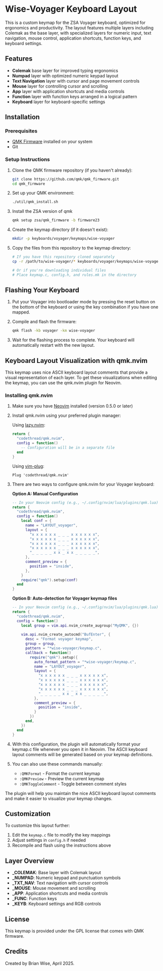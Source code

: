 # Wise-Voyager Keyboard Layout

This is a custom keymap for the ZSA Voyager keyboard, optimized for ergonomics and productivity. The layout features multiple layers including Colemak as the base layer, with specialized layers for numeric input, text navigation, mouse control, application shortcuts, function keys, and keyboard settings.

## Features

- **Colemak** base layer for improved typing ergonomics
- **Numpad** layer with optimized numeric keypad layout
- **Text Navigation** layer with cursor and page movement controls
- **Mouse** layer for controlling cursor and scrolling
- **App** layer with application shortcuts and media controls
- **Function** layer with function keys arranged in a logical pattern
- **Keyboard** layer for keyboard-specific settings

## Installation

### Prerequisites

- [QMK Firmware](https://docs.qmk.fm/#/newbs_getting_started) installed on your system
- Git

### Setup Instructions

1. Clone the QMK firmware repository (if you haven't already):
   ```bash
   git clone https://github.com/qmk/qmk_firmware.git
   cd qmk_firmware
   ```

2. Set up your QMK environment:
   ```bash
   ./util/qmk_install.sh
   ```

3. Install the ZSA version of qmk
   ```bash
   qmk setup zsa/qmk_firmware -b firmware23
   ```

4. Create the keymap directory (if it doesn't exist):
   ```bash
   mkdir -p keyboards/voyager/keymaps/wise-voyager
   ```

5. Copy the files from this repository to the keymap directory:
   ```bash
   # If you have this repository cloned separately
   cp -r /path/to/wise-voyager/* keyboards/voyager/keymaps/wise-voyager/
   
   # Or if you're downloading individual files
   # Place keymap.c, config.h, and rules.mk in the directory
   ```

## Flashing Your Keyboard

1. Put your Voyager into bootloader mode by pressing the reset button on the bottom of the keyboard or using the key combination if you have one mapped.

2. Compile and flash the firmware:
   ```bash
   qmk flash -kb voyager -km wise-voyager
   ```

3. Wait for the flashing process to complete. Your keyboard will automatically restart with the new layout.

## Keyboard Layout Visualization with qmk.nvim

This keymap uses nice ASCII keyboard layout comments that provide a visual representation of each layer. To get these visualizations when editing the keymap, you can use the qmk.nvim plugin for Neovim.

### Installing qmk.nvim

1. Make sure you have [Neovim](https://neovim.io/) installed (version 0.5.0 or later)

2. Install qmk.nvim using your preferred plugin manager:

   Using [lazy.nvim](https://github.com/folke/lazy.nvim):
   ```lua
   return {
     "codethread/qmk.nvim",
     config = function()
       -- Configuration will be in a separate file
     end
   }
   ```

   Using [vim-plug](https://github.com/junegunn/vim-plug):
   ```vim
   Plug 'codethread/qmk.nvim'
   ```

3. There are two ways to configure qmk.nvim for your Voyager keyboard:

   **Option A: Manual Configuration**

   ```lua
   -- In your Neovim config (e.g., ~/.config/nvim/lua/plugins/qmk.lua)
   return {
     "codethread/qmk.nvim",
     config = function()
       local conf = {
         name = "LAYOUT_voyager",
         layout = {
           "x x x x x x _ _ _ x x x x x x",
           "x x x x x x _ _ _ x x x x x x",
           "x x x x x x _ _ _ x x x x x x",
           "x x x x x x _ _ _ x x x x x x",
           "_ _ _ _ _ x x _ x x _ _ _ _ _",
         },
         comment_preview = {
           position = "inside",
         },
       }
       require("qmk").setup(conf)
     end
   }
   ```

   **Option B: Auto-detection for Voyager keymap files**

   ```lua
   -- In your Neovim config (e.g., ~/.config/nvim/lua/plugins/qmk.lua)
   return {
     "codethread/qmk.nvim",
     config = function()
       local group = vim.api.nvim_create_augroup("MyQMK", {})
       
       vim.api.nvim_create_autocmd("BufEnter", {
         desc = "Format voyager keymap",
         group = group,
         pattern = "*wise-voyager/keymap.c",
         callback = function()
           require("qmk").setup({
             auto_format_pattern = "*wise-voyager/keymap.c",
             name = "LAYOUT_voyager",
             layout = {
               "x x x x x x _ _ _ x x x x x x",
               "x x x x x x _ _ _ x x x x x x",
               "x x x x x x _ _ _ x x x x x x",
               "x x x x x x _ _ _ x x x x x x",
               "_ _ _ _ _ x x _ x x _ _ _ _ _",
             },
             comment_preview = {
               position = "inside",
             }
           })
         end,
       })
     end
   }
   ```

4. With this configuration, the plugin will automatically format your keymap.c file whenever you open it in Neovim. The ASCII keyboard layout comments will be generated based on your keymap definitions.

5. You can also use these commands manually:
   - `:QMKFormat` - Format the current keymap
   - `:QMKPreview` - Preview the current keymap
   - `:QMKToggleComment` - Toggle between comment styles

The plugin will help you maintain the nice ASCII keyboard layout comments and make it easier to visualize your keymap changes.

## Customization

To customize this layout further:

1. Edit the `keymap.c` file to modify the key mappings
2. Adjust settings in `config.h` if needed
3. Recompile and flash using the instructions above

## Layer Overview

- **_COLEMAK**: Base layer with Colemak layout
- **_NUMPAD**: Numeric keypad and punctuation symbols
- **_TXT_NAV**: Text navigation with cursor controls
- **_MOUSE**: Mouse movement and scrolling
- **_APP**: Application shortcuts and media controls
- **_FUNC**: Function keys
- **_KEYB**: Keyboard settings and RGB controls

## License

This keymap is provided under the GPL license that comes with QMK firmware.

## Credits

Created by Brian Wise, April 2025.
